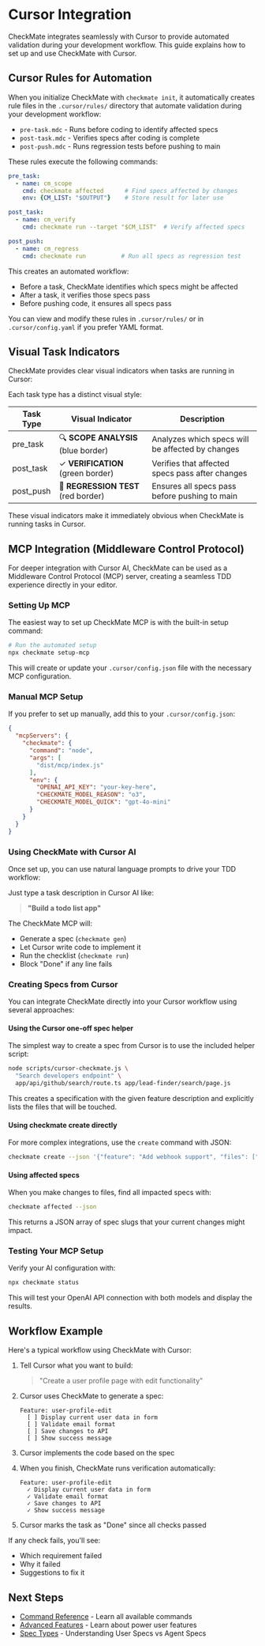 # Cursor Integration

CheckMate integrates seamlessly with Cursor to provide automated validation during your development workflow. This guide explains how to set up and use CheckMate with Cursor.

## Cursor Rules for Automation

When you initialize CheckMate with `checkmate init`, it automatically creates rule files in the `.cursor/rules/` directory that automate validation during your development workflow:

* `pre-task.mdc` - Runs before coding to identify affected specs
* `post-task.mdc` - Verifies specs after coding is complete
* `post-push.mdc` - Runs regression tests before pushing to main

These rules execute the following commands:

```yaml
pre_task:
  - name: cm_scope
    cmd: checkmate affected      # Find specs affected by changes
    env: {CM_LIST: "$OUTPUT"}    # Store result for later use

post_task:
  - name: cm_verify
    cmd: checkmate run --target "$CM_LIST"  # Verify affected specs

post_push:
  - name: cm_regress
    cmd: checkmate run          # Run all specs as regression test
```

This creates an automated workflow:
* Before a task, CheckMate identifies which specs might be affected
* After a task, it verifies those specs pass
* Before pushing code, it ensures all specs pass

You can view and modify these rules in `.cursor/rules/` or in `.cursor/config.yaml` if you prefer YAML format.

## Visual Task Indicators

CheckMate provides clear visual indicators when tasks are running in Cursor:

Each task type has a distinct visual style:

| Task Type  | Visual Indicator                       | Description                                   |
|------------|---------------------------------------|-----------------------------------------------|
| pre_task   | 🔍 **SCOPE ANALYSIS** (blue border)   | Analyzes which specs will be affected by changes |
| post_task  | ✓ **VERIFICATION** (green border)     | Verifies that affected specs pass after changes |
| post_push  | 🚀 **REGRESSION TEST** (red border)   | Ensures all specs pass before pushing to main |

These visual indicators make it immediately obvious when CheckMate is running tasks in Cursor.

## MCP Integration (Middleware Control Protocol)

For deeper integration with Cursor AI, CheckMate can be used as a Middleware Control Protocol (MCP) server, creating a seamless TDD experience directly in your editor.

### Setting Up MCP

The easiest way to set up CheckMate MCP is with the built-in setup command:

```bash
# Run the automated setup
npx checkmate setup-mcp
```

This will create or update your `.cursor/config.json` file with the necessary MCP configuration.

### Manual MCP Setup

If you prefer to set up manually, add this to your `.cursor/config.json`:

```json
{
  "mcpServers": {
    "checkmate": {
      "command": "node",
      "args": [
        "dist/mcp/index.js"
      ],
      "env": {
        "OPENAI_API_KEY": "your-key-here",
        "CHECKMATE_MODEL_REASON": "o3",
        "CHECKMATE_MODEL_QUICK": "gpt-4o-mini"
      }
    }
  }
}
```

### Using CheckMate with Cursor AI

Once set up, you can use natural language prompts to drive your TDD workflow:

Just type a task description in Cursor AI like:

> **"Build a todo list app"**

The CheckMate MCP will:
- Generate a spec (`checkmate gen`)
- Let Cursor write code to implement it
- Run the checklist (`checkmate run`)
- Block "Done" if any line fails

### Creating Specs from Cursor

You can integrate CheckMate directly into your Cursor workflow using several approaches:

#### Using the Cursor one-off spec helper

The simplest way to create a spec from Cursor is to use the included helper script:

```bash
node scripts/cursor-checkmate.js \
  "Search developers endpoint" \
  app/api/github/search/route.ts app/lead-finder/search/page.js
```

This creates a specification with the given feature description and explicitly lists the files that will be touched.

#### Using checkmate create directly

For more complex integrations, use the `create` command with JSON:

```bash
checkmate create --json '{"feature": "Add webhook support", "files": ["src/api/webhooks/**"]}'
```

#### Using affected specs

When you make changes to files, find all impacted specs with:

```bash
checkmate affected --json
```

This returns a JSON array of spec slugs that your current changes might impact.

### Testing Your MCP Setup

Verify your AI configuration with:

```bash
npx checkmate status
```

This will test your OpenAI API connection with both models and display the results.

## Workflow Example

Here's a typical workflow using CheckMate with Cursor:

1. Tell Cursor what you want to build:
   > "Create a user profile page with edit functionality"

2. Cursor uses CheckMate to generate a spec:
   ```
   Feature: user-profile-edit
     [ ] Display current user data in form
     [ ] Validate email format
     [ ] Save changes to API
     [ ] Show success message
   ```

3. Cursor implements the code based on the spec

4. When you finish, CheckMate runs verification automatically:
   ```
   Feature: user-profile-edit
     ✓ Display current user data in form
     ✓ Validate email format
     ✓ Save changes to API
     ✓ Show success message
   ```

5. Cursor marks the task as "Done" since all checks passed

If any check fails, you'll see:
- Which requirement failed
- Why it failed
- Suggestions to fix it

## Next Steps

- [Command Reference](Command-Reference.md) - Learn all available commands
- [Advanced Features](Advanced-Features.md) - Learn about power user features
- [Spec Types](Spec-Types.md) - Understanding User Specs vs Agent Specs 